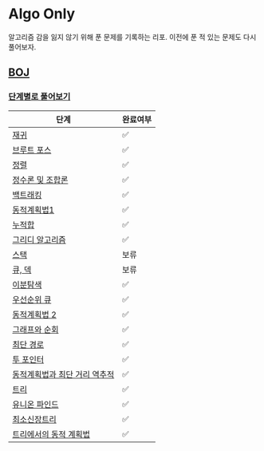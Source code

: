 # Algo Only

알고리즘 감을 잃지 않기 위해 푼 문제를 기록하는 리포. 이전에 푼 적 있는 문제도 다시 풀어보자.

## [BOJ](https://www.acmicpc.net/)

### [단계별로 풀어보기](https://www.acmicpc.net/step)

| 단계                                                  | 완료여부               |
|-----------------------------------------------------|--------------------|
| [재귀](https://www.acmicpc.net/step/19)               | :white_check_mark: |
| [브루트 포스](https://www.acmicpc.net/step/22)           | :white_check_mark: |
| [정렬](https://www.acmicpc.net/step/9)                | :white_check_mark: |
| [정수론 및 조합론](https://www.acmicpc.net/step/18)        | :white_check_mark: |
| [백트래킹](https://www.acmicpc.net/step/34)             | :white_check_mark: |
| [동적계획법1](https://www.acmicpc.net/step/16)           | :white_check_mark: |
| [누적합](https://www.acmicpc.net/step/48)              | :white_check_mark: |
| [그리디 알고리즘](https://www.acmicpc.net/step/33)         | :white_check_mark: |
| [스택](https://www.acmicpc.net/step/11)               | 보류                 |
| [큐, 덱](https://www.acmicpc.net/step/12)             | 보류                 |
| [이분탐색](https://www.acmicpc.net/step/29)             | :white_check_mark: |
| [우선순위 큐](https://www.acmicpc.net/step/13)           | :white_check_mark: |
| [동적계획법 2](https://www.acmicpc.net/step/17)          | :white_check_mark: |
| [그래프와 순회](https://www.acmicpc.net/step/24)          | :white_check_mark: |
| [최단 경로](https://www.acmicpc.net/step/26)            | :white_check_mark: |
| [투 포인터](https://www.acmicpc.net/step/59)            | :white_check_mark: |
| [동적계획법과 최단 거리 역추적](https://www.acmicpc.net/step/41) | :white_check_mark: |
| [트리](https://www.acmicpc.net/step/23)               | :white_check_mark: |
| [유니온 파인드](https://www.acmicpc.net/step/14)          | :white_check_mark: |
| [최소신장트리](https://www.acmicpc.net/step/15)           | :white_check_mark: |
| [트리에서의 동적 계획법](https://www.acmicpc.net/step/21)     | :white_check_mark: |



